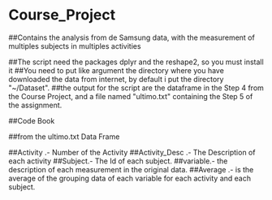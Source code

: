 # Course_Project
##Contains the analysis from de Samsung data, with  the measurement of  multiples subjects in multiples activities

##The script need the packages dplyr and the reshape2, so you must install it
##You need to put like argument the directory where you have downloaded the data from internet, by default i put the directory "~/Dataset".
##the output for the script are the dataframe in the Step 4 from the Course Project, and a file named "ultimo.txt" containing the Step 5 of the assignment.

##Code Book

##from the ultimo.txt Data Frame

##Activity .- Number of the Activity 
##Activity_Desc .- The Description of each activity
##Subject.- The Id of each subject.
##variable.- the description of each measurement in the original data.
##Average .- is the average of the grouping data of each variable for each activity and each subject.
         

  
